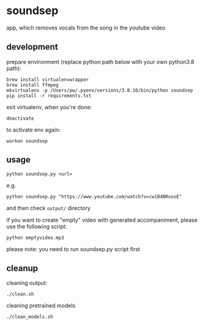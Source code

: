 # soundsep
app, which removes vocals from the song in the youtube video

## development

prepare environment (replace python path below with your own python3.8 path):

```
brew install virtualenvwrapper
brew install ffmpeg
mkvirtualenv -p /Users/pw/.pyenv/versions/3.8.16/bin/python soundsep
pip install -r requirements.txt
```

exit virtualenv, when you're done:

```
deactivate
```

to activate env again:

```
workon soundsep
```

## usage

```
python soundsep.py <url>
```

e.g.

```
python soundsep.py "https://www.youtube.com/watch?v=cw1B4NRvosE"
```

and then check `output/` directory

if you want to create "empty" video with generated accompaniment, please use the following script:

```
python emptyvideo.mp3
```

please note: you need to run soundsep.py script first

## cleanup

cleaning output:

```
./clean.sh
```

cleaning pretrained models

```
./clean_models.sh
```